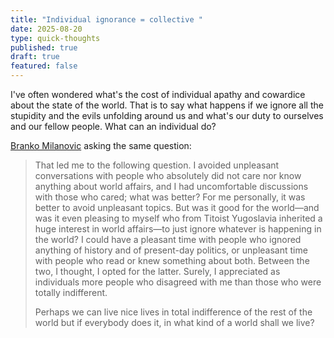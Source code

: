 ```yaml
---
title: "Individual ignorance = collective "
date: 2025-08-20
type: quick-thoughts
published: true
draft: true
featured: false
---
```

I've often wondered what's the cost of individual apathy and cowardice about the state of the world. That is to say what happens if we ignore all the stupidity and the evils unfolding around us and what's our duty to ourselves and our fellow people. What can an individual do?

[Branko Milanovic](https://open.substack.com/pub/branko2f7/p/a-view-of-the-world?utm_source=share&utm_medium=android&r=1eft5) asking the same question:

> That led me to the following question. I avoided unpleasant conversations with people who absolutely did not care nor know anything about world affairs, and I had uncomfortable discussions with those who cared; what was better? For me personally, it was better to avoid unpleasant topics. But was it good for the world—and was it even pleasing to myself who from Titoist Yugoslavia inherited a huge interest in world affairs—to just ignore whatever is happening in the world? I could have a pleasant time with people who ignored anything of history and of present-day politics, or unpleasant time with people who read or knew something about both. Between the two, I thought, I opted for the latter. Surely, I appreciated as individuals more people who disagreed with me than those who were totally indifferent.
> 
> Perhaps we can live nice lives in total indifference of the rest of the world but if everybody does it, in what kind of a world shall we live?